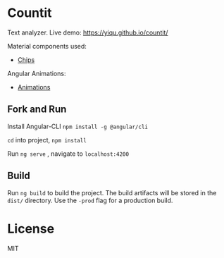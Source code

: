 # Countit

Text analyzer. Live demo: https://yiqu.github.io/countit/

Material components used:
- [Chips](https://material.angular.io/components/chips/overview)

Angular Animations:
 - [Animations](https://angular.io/guide/animations)

## Fork and Run

Install Angular-CLI `npm install -g @angular/cli`

`cd` into project, `npm install`

Run `ng serve` , navigate to `localhost:4200`

## Build

Run `ng build` to build the project. The build artifacts will be stored in the `dist/` directory. Use the `-prod` flag for a production build.

# License

MIT

